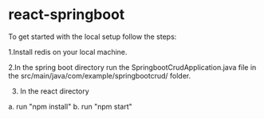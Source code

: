 # react-springboot
To get started with the local setup follow the steps:

1.Install redis on your local machine.

2.In the spring boot directory run the SpringbootCrudApplication.java file in the src/main/java/com/example/springbootcrud/ folder.

3. In the react directory 

a. run "npm install"
b. run "npm start"
